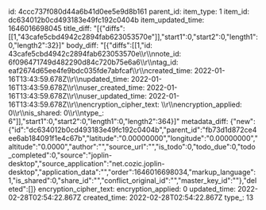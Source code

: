 id: 4ccc737f080d44a6b41d0ee5e9d8b161
parent_id: 
item_type: 1
item_id: dc634012b0cd493183e49fc192c0404b
item_updated_time: 1646016698045
title_diff: "[{\"diffs\":[[1,\"43cafe5cbd4942c2894fab623053570e\"]],\"start1\":0,\"start2\":0,\"length1\":0,\"length2\":32}]"
body_diff: "[{\"diffs\":[[1,\"id: 43cafe5cbd4942c2894fab623053570e\\\r\\\nnote_id: 6f096471749d482290d84c720b75e6a6\\\r\\\ntag_id: eaf2674d65ee4fe9bdc035fde7abfcaf\\\r\\\ncreated_time: 2022-01-16T13:43:59.678Z\\\r\\\nupdated_time: 2022-01-16T13:43:59.678Z\\\r\\\nuser_created_time: 2022-01-16T13:43:59.678Z\\\r\\\nuser_updated_time: 2022-01-16T13:43:59.678Z\\\r\\\nencryption_cipher_text: \\\r\\\nencryption_applied: 0\\\r\\\nis_shared: 0\\\r\\\ntype_: 6\"]],\"start1\":0,\"start2\":0,\"length1\":0,\"length2\":364}]"
metadata_diff: {"new":{"id":"dc634012b0cd493183e49fc192c0404b","parent_id":"fb73d1d872ce4ee6ab184091f1e4c67b","latitude":"0.00000000","longitude":"0.00000000","altitude":"0.0000","author":"","source_url":"","is_todo":0,"todo_due":0,"todo_completed":0,"source":"joplin-desktop","source_application":"net.cozic.joplin-desktop","application_data":"","order":1646016698034,"markup_language":1,"is_shared":0,"share_id":"","conflict_original_id":"","master_key_id":""},"deleted":[]}
encryption_cipher_text: 
encryption_applied: 0
updated_time: 2022-02-28T02:54:22.867Z
created_time: 2022-02-28T02:54:22.867Z
type_: 13